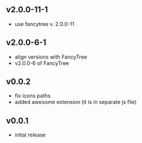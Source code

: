 ## v2.0.0-11-1

 * use fancytree v. 2.0.0-11

## v2.0.0-6-1

 * align versions with FancyTree
 * v2.0.0-6 of FancyTree

## v0.0.2

* fix icons paths
* added awesome extension (it is in separate js file)

## v0.0.1

* inital release
